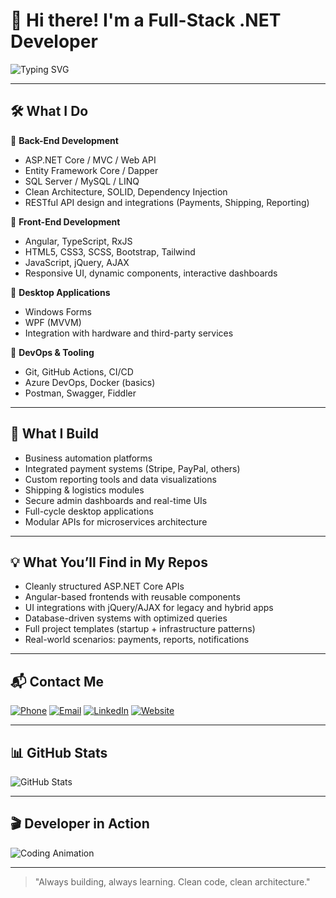 # 👋 Hi there! I'm a Full-Stack .NET Developer

![Typing SVG](https://readme-typing-svg.demolab.com?font=Fira+Code&pause=1000&width=480&lines=Solution-oriented+Full-Stack+.NET+Engineer;Building+Robust+and+Scalable+Apps;Passionate+About+Modern+Tech)

---

## 🛠️ What I Do

🔹 **Back-End Development**  
- ASP.NET Core / MVC / Web API  
- Entity Framework Core / Dapper  
- SQL Server / MySQL / LINQ  
- Clean Architecture, SOLID, Dependency Injection  
- RESTful API design and integrations (Payments, Shipping, Reporting)  

🔹 **Front-End Development**  
- Angular, TypeScript, RxJS  
- HTML5, CSS3, SCSS, Bootstrap, Tailwind  
- JavaScript, jQuery, AJAX  
- Responsive UI, dynamic components, interactive dashboards  

🔹 **Desktop Applications**  
- Windows Forms  
- WPF (MVVM)  
- Integration with hardware and third-party services  

🔹 **DevOps & Tooling**  
- Git, GitHub Actions, CI/CD  
- Azure DevOps, Docker (basics)  
- Postman, Swagger, Fiddler  

---

## 🚀 What I Build

- Business automation platforms  
- Integrated payment systems (Stripe, PayPal, others)  
- Custom reporting tools and data visualizations  
- Shipping & logistics modules  
- Secure admin dashboards and real-time UIs  
- Full-cycle desktop applications  
- Modular APIs for microservices architecture  

---

## 💡 What You’ll Find in My Repos

- Cleanly structured ASP.NET Core APIs  
- Angular-based frontends with reusable components  
- UI integrations with jQuery/AJAX for legacy and hybrid apps  
- Database-driven systems with optimized queries  
- Full project templates (startup + infrastructure patterns)  
- Real-world scenarios: payments, reports, notifications  

---

## 📬 Contact Me

[![Phone](https://img.shields.io/badge/Phone-%2B20%20101%20458%201574-blue?style=flat-square&logo=phone)](tel:+201014581574)
[![Email](https://img.shields.io/badge/Email-abdullahmahmoud4550%40gmail.com-c14438?style=flat-square&logo=gmail&logoColor=white)](mailto:abdullahmahmoud4550@gmail.com)
[![LinkedIn](https://img.shields.io/badge/LinkedIn-obidaeg-blue?style=flat-square&logo=linkedin&logoColor=white)](https://www.linkedin.com/in/obidaeg/)
[![Website](https://img.shields.io/badge/Website-onlysolar.com-000?style=flat-square&logo=google-chrome&logoColor=white)](https://onlysolar.com)

---

## 📊 GitHub Stats

![GitHub Stats](https://github-readme-stats.vercel.app/api?username=obidaeg&show_icons=true&theme=radical)

---

## 🎬 Developer in Action

![Coding Animation](https://media.giphy.com/media/3o7aD2saalBwwftBIY/giphy.gif)

---

> "Always building, always learning. Clean code, clean architecture."
